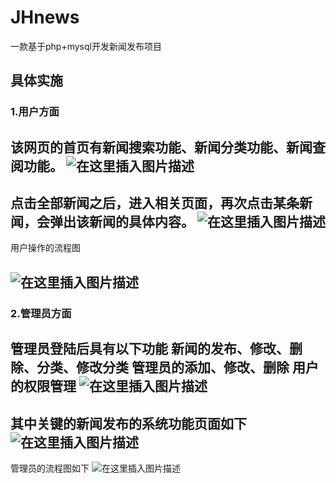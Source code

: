 ﻿# JHnews
一款基于php+mysql开发新闻发布项目
## 具体实施
### 1.用户方面
  该网页的首页有新闻搜索功能、新闻分类功能、新闻查阅功能。
![在这里插入图片描述](https://img-blog.csdnimg.cn/20190828151415589.png?x-oss-process=image/watermark,type_ZmFuZ3poZW5naGVpdGk,shadow_10,text_aHR0cHM6Ly9ibG9nLmNzZG4ubmV0L2ZtazEwMjM=,size_16,color_FFFFFF,t_70)
---
点击全部新闻之后，进入相关页面，再次点击某条新闻，会弹出该新闻的具体内容。
![在这里插入图片描述](https://img-blog.csdnimg.cn/20190828151533957.png?x-oss-process=image/watermark,type_ZmFuZ3poZW5naGVpdGk,shadow_10,text_aHR0cHM6Ly9ibG9nLmNzZG4ubmV0L2ZtazEwMjM=,size_16,color_FFFFFF,t_70)
---
用户操作的流程图


![在这里插入图片描述](https://img-blog.csdnimg.cn/20190828151557523.png?x-oss-process=image/watermark,type_ZmFuZ3poZW5naGVpdGk,shadow_10,text_aHR0cHM6Ly9ibG9nLmNzZG4ubmV0L2ZtazEwMjM=,size_16,color_FFFFFF,t_70)
---
### 2.管理员方面
管理员登陆后具有以下功能
新闻的发布、修改、删除、分类、修改分类
管理员的添加、修改、删除
用户的权限管理
![在这里插入图片描述](https://img-blog.csdnimg.cn/201908281517040.png?x-oss-process=image/watermark,type_ZmFuZ3poZW5naGVpdGk,shadow_10,text_aHR0cHM6Ly9ibG9nLmNzZG4ubmV0L2ZtazEwMjM=,size_16,color_FFFFFF,t_70)
---
其中关键的新闻发布的系统功能页面如下
 ![在这里插入图片描述](https://img-blog.csdnimg.cn/20190828151713833.png?x-oss-process=image/watermark,type_ZmFuZ3poZW5naGVpdGk,shadow_10,text_aHR0cHM6Ly9ibG9nLmNzZG4ubmV0L2ZtazEwMjM=,size_16,color_FFFFFF,t_70)
 ---
管理员的流程图如下
![在这里插入图片描述](https://img-blog.csdnimg.cn/20190828151720249.png?x-oss-process=image/watermark,type_ZmFuZ3poZW5naGVpdGk,shadow_10,text_aHR0cHM6Ly9ibG9nLmNzZG4ubmV0L2ZtazEwMjM=,size_16,color_FFFFFF,t_70)
